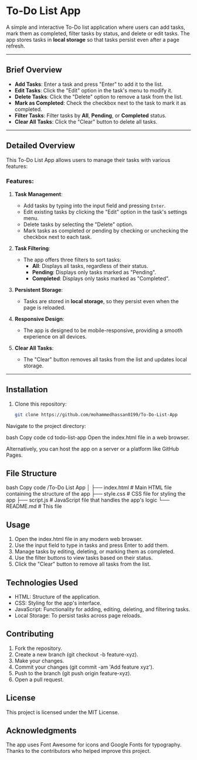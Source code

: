 # To-Do List App

A simple and interactive To-Do list application where users can add tasks, mark them as completed, filter tasks by status, and delete or edit tasks. The app stores tasks in **local storage** so that tasks persist even after a page refresh.

---

## Brief Overview

- **Add Tasks**: Enter a task and press "Enter" to add it to the list.
- **Edit Tasks**: Click the "Edit" option in the task's menu to modify it.
- **Delete Tasks**: Click the "Delete" option to remove a task from the list.
- **Mark as Completed**: Check the checkbox next to the task to mark it as completed.
- **Filter Tasks**: Filter tasks by **All**, **Pending**, or **Completed** status.
- **Clear All Tasks**: Click the "Clear" button to delete all tasks.

---

## Detailed Overview

This To-Do List App allows users to manage their tasks with various features:

### Features:
1. **Task Management**:
   - Add tasks by typing into the input field and pressing `Enter`.
   - Edit existing tasks by clicking the "Edit" option in the task's settings menu.
   - Delete tasks by selecting the "Delete" option.
   - Mark tasks as completed or pending by checking or unchecking the checkbox next to each task.

2. **Task Filtering**:
   - The app offers three filters to sort tasks:
     - **All**: Displays all tasks, regardless of their status.
     - **Pending**: Displays only tasks marked as "Pending".
     - **Completed**: Displays only tasks marked as "Completed".

3. **Persistent Storage**:
   - Tasks are stored in **local storage**, so they persist even when the page is reloaded.

4. **Responsive Design**:
   - The app is designed to be mobile-responsive, providing a smooth experience on all devices.

5. **Clear All Tasks**:
   - The "Clear" button removes all tasks from the list and updates local storage.

---

## Installation

1. Clone this repository:
   ```bash
   git clone https://github.com/mohammedhassan0199/To-Do-List-App
Navigate to the project directory:

bash
Copy code
cd todo-list-app
Open the index.html file in a web browser.

Alternatively, you can host the app on a server or a platform like GitHub Pages.

## File Structure
bash
Copy code
/To-Do List App
│
├── index.html         # Main HTML file containing the structure of the app
├── style.css          # CSS file for styling the app
├── script.js          # JavaScript file that handles the app's logic
└── README.md          # This file

## Usage

1. Open the index.html file in any modern web browser.
2. Use the input field to type in tasks and press Enter to add them.
3. Manage tasks by editing, deleting, or marking them as completed.
4. Use the filter buttons to view tasks based on their status.
5. Click the "Clear" button to remove all tasks from the list.

## Technologies Used

- HTML: Structure of the application.
- CSS: Styling for the app's interface.
- JavaScript: Functionality for adding, editing, deleting, and filtering tasks.
- Local Storage: To persist tasks across page reloads.

## Contributing

1. Fork the repository.
2. Create a new branch (git checkout -b feature-xyz).
3. Make your changes.
4. Commit your changes (git commit -am 'Add feature xyz').
5. Push to the branch (git push origin feature-xyz).
6. Open a pull request.

## License

This project is licensed under the MIT License.

## Acknowledgments

The app uses Font Awesome for icons and Google Fonts for typography.
Thanks to the contributors who helped improve this project.